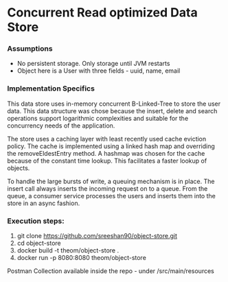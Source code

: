 # Concurrent Read optimized Data Store

### Assumptions

* No persistent storage. Only storage until JVM restarts
* Object here is a User with three fields - uuid, name, email

### Implementation Specifics

This data store uses in-memory concurrent B-Linked-Tree to store the user data. This data structure was chose
because the insert, delete and search operations support logarithmic complexities and suitable for the concurrency needs
of the application.

The store uses a caching layer with least recently used cache eviction policy.
The cache is implemented using a linked hash map and overriding the removeEldestEntry method.
A hashmap was chosen for the cache because of the constant time lookup. This facilitates a faster lookup of objects.

To handle the large bursts of write, a queuing mechanism is in place. The insert call always inserts the 
incoming request on to a queue. From the queue, a consumer service processes the users and inserts them into
the store in an async fashion.

### Execution steps:

1. git clone https://github.com/sreeshan90/object-store.git
2. cd object-store
3. docker build -t theom/object-store .
4. docker run -p 8080:8080 theom/object-store


Postman Collection available inside the repo - under /src/main/resources



